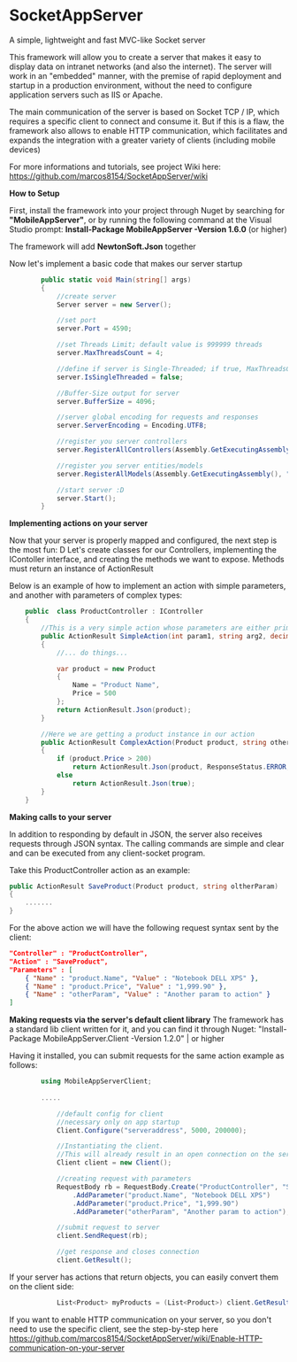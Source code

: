 # SocketAppServer
A simple, lightweight and fast MVC-like Socket server

This framework will allow you to create a server that makes it easy to display data on intranet networks (and also the internet). The server will work in an "embedded" manner, with the premise of rapid deployment and startup in a production environment, without the need to configure application servers such as IIS or Apache.

The main communication of the server is based on Socket TCP / IP, which requires a specific client to connect and consume it. But if this is a flaw, the framework also allows to enable HTTP communication, which facilitates and expands the integration with a greater variety of clients (including mobile devices)

For more informations and tutorials, see project Wiki here: https://github.com/marcos8154/SocketAppServer/wiki

**How to Setup**

First, install the framework into your project through Nuget by searching for **"MobileAppServer"**, or by running the following command at the Visual Studio prompt: **Install-Package MobileAppServer -Version 1.6.0** (or higher)

The framework will add **NewtonSoft.Json** together

Now let's implement a basic code that makes our server startup

```C#
        public static void Main(string[] args)
        {
            //create server
            Server server = new Server();

            //set port
            server.Port = 4590;

            //set Threads Limit; default value is 999999 threads
            server.MaxThreadsCount = 4;

            //define if server is Single-Threaded; if true, MaxThreadsCount is ignored
            server.IsSingleThreaded = false;

            //Buffer-Size output for server
            server.BufferSize = 4096;

            //server global encoding for requests and responses
            server.ServerEncoding = Encoding.UTF8;

            //register you server controllers
            server.RegisterAllControllers(Assembly.GetExecutingAssembly(), "FullNamespaceNameForControllers");

            //register you server entities/models
            server.RegisterAllModels(Assembly.GetExecutingAssembly(), "FullNamespaceNameForModels");

            //start server :D
            server.Start();
        }
```

**Implementing actions on your server**

Now that your server is properly mapped and configured, the next step is the most fun: D
Let's create classes for our Controllers, implementing the IContoller interface, and creating the methods we want to expose.
Methods must return an instance of ActionResult

Below is an example of how to implement an action with simple parameters, and another with parameters of complex types:

```C#
    public  class ProductController : IController
    {
        //This is a very simple action whose parameters are either primitive or basic C # types
        public ActionResult SimpleAction(int param1, string arg2, decimal param3)
        {
            //... do things...

            var product = new Product
            {
                Name = "Product Name",
                Price = 500
            };
            return ActionResult.Json(product);
        }

        //Here we are getting a product instance in our action
        public ActionResult ComplexAction(Product product, string otherParam)
        {
            if (product.Price > 200)
                return ActionResult.Json(product, ResponseStatus.ERROR, "Invalid product");
            else
                return ActionResult.Json(true);
        }
    }
```

**Making calls to your server**

In addition to responding by default in JSON, the server also receives requests through JSON syntax.
The calling commands are simple and clear and can be executed from any client-socket program.

Take this ProductController action as an example:

```C#
public ActionResult SaveProduct(Product product, string oltherParam)
{
    .......
}
```
For the above action we will have the following request syntax sent by the client:

```JSON
"Controller" : "ProductController",
"Action" : "SaveProduct",
"Parameters" : [
	{ "Name" : "product.Name", "Value" : "Notebook DELL XPS" },
	{ "Name" : "product.Price", "Value" : "1,999.90" },
	{ "Name" : "otherParam", "Value" : "Another param to action" }
]
```

**Making requests via the server's default client library**
The framework has a standard lib client written for it, and you can find it through Nuget:
"Install-Package MobileAppServer.Client -Version 1.2.0" | or higher

Having it installed, you can submit requests for the same action example as follows:

```C#
	    using MobileAppServerClient;
	    
	    .....

            //default config for client
            //necessary only on app startup
            Client.Configure("serveraddress", 5000, 200000);

            //Instantiating the client. 
            //This will already result in an open connection on the server.
            Client client = new Client();

            //creating request with parameters
            RequestBody rb = RequestBody.Create("ProductController", "SaveProduct")
                .AddParameter("product.Name", "Notebook DELL XPS")
                .AddParameter("product.Price", "1,999.90")
                .AddParameter("otherParam", "Another param to action");

            //submit request to server
            client.SendRequest(rb);

            //get response and closes connection
            client.GetResult();
```

If your server has actions that return objects, you can easily convert them on the client side:

```C#
            List<Product> myProducts = (List<Product>) client.GetResult(typeof(List<Product>)).Entity;
```

If you want to enable HTTP communication on your server, so you don't need to use the specific client, see the step-by-step here https://github.com/marcos8154/SocketAppServer/wiki/Enable-HTTP-communication-on-your-server
